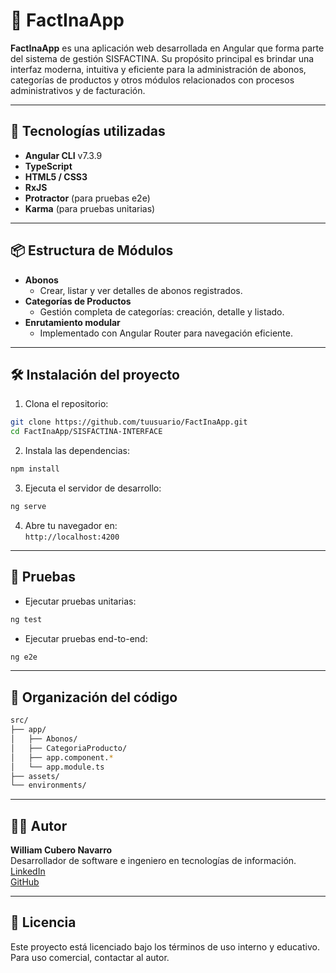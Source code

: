 # 🧾 FactInaApp

**FactInaApp** es una aplicación web desarrollada en Angular que forma parte del sistema de gestión SISFACTINA. Su propósito principal es brindar una interfaz moderna, intuitiva y eficiente para la administración de abonos, categorías de productos y otros módulos relacionados con procesos administrativos y de facturación.

---

## 🚀 Tecnologías utilizadas

- **Angular CLI** v7.3.9  
- **TypeScript**  
- **HTML5 / CSS3**  
- **RxJS**  
- **Protractor** (para pruebas e2e)  
- **Karma** (para pruebas unitarias)  

---

## 📦 Estructura de Módulos

- **Abonos**  
  - Crear, listar y ver detalles de abonos registrados.
- **Categorías de Productos**  
  - Gestión completa de categorías: creación, detalle y listado.
- **Enrutamiento modular**  
  - Implementado con Angular Router para navegación eficiente.

---

## 🛠️ Instalación del proyecto

1. Clona el repositorio:

```bash
git clone https://github.com/tuusuario/FactInaApp.git
cd FactInaApp/SISFACTINA-INTERFACE
```

2. Instala las dependencias:

```bash
npm install
```

3. Ejecuta el servidor de desarrollo:

```bash
ng serve
```

4. Abre tu navegador en:  
   `http://localhost:4200`

---

## 🧪 Pruebas

- Ejecutar pruebas unitarias:

```bash
ng test
```

- Ejecutar pruebas end-to-end:

```bash
ng e2e
```

---

## 📁 Organización del código

```bash
src/
├── app/
│   ├── Abonos/
│   ├── CategoriaProducto/
│   ├── app.component.*
│   └── app.module.ts
├── assets/
└── environments/
```

---

## 👨‍💻 Autor

**William Cubero Navarro**  
Desarrollador de software e ingeniero en tecnologías de información.  
[LinkedIn](https://www.linkedin.com/in/william-cubero-navarro-75880727a)  
[GitHub](https://github.com/DevWilliamCN)

---

## 📄 Licencia

Este proyecto está licenciado bajo los términos de uso interno y educativo. Para uso comercial, contactar al autor.

